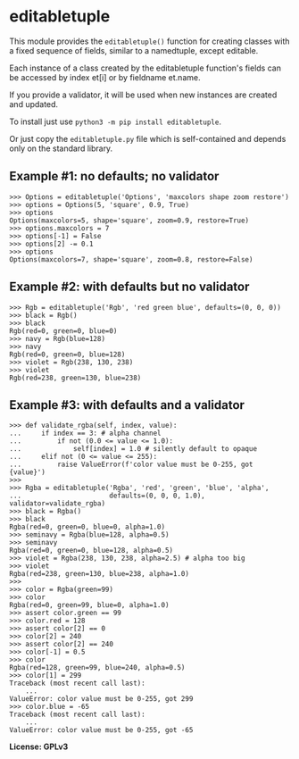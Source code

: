 # editabletuple

This module provides the `editabletuple()` function for creating classes
with a fixed sequence of fields, similar to a namedtuple, except editable.

Each instance of a class created by the editabletuple function's fields can
be accessed by index et[i] or by fieldname et.name.

If you provide a validator, it will be used when new instances are created
and updated.

To install just use `python3 -m pip install editabletuple`.

Or just copy the `editabletuple.py` file which is self-contained and depends
only on the standard library.

## Example #1: no defaults; no validator

    >>> Options = editabletuple('Options', 'maxcolors shape zoom restore')
    >>> options = Options(5, 'square', 0.9, True)
    >>> options
    Options(maxcolors=5, shape='square', zoom=0.9, restore=True)
    >>> options.maxcolors = 7
    >>> options[-1] = False
    >>> options[2] -= 0.1
    >>> options
    Options(maxcolors=7, shape='square', zoom=0.8, restore=False)

## Example #2: with defaults but no validator

    >>> Rgb = editabletuple('Rgb', 'red green blue', defaults=(0, 0, 0))
    >>> black = Rgb()
    >>> black
    Rgb(red=0, green=0, blue=0)
    >>> navy = Rgb(blue=128)
    >>> navy
    Rgb(red=0, green=0, blue=128)
    >>> violet = Rgb(238, 130, 238)
    >>> violet
    Rgb(red=238, green=130, blue=238)

## Example #3: with defaults and a validator

    >>> def validate_rgba(self, index, value):
    ...     if index == 3: # alpha channel
    ...         if not (0.0 <= value <= 1.0):
    ...             self[index] = 1.0 # silently default to opaque
    ...     elif not (0 <= value <= 255):
    ...         raise ValueError(f'color value must be 0-255, got {value}')
    >>>
    >>> Rgba = editabletuple('Rgba', 'red', 'green', 'blue', 'alpha',
    ...                      defaults=(0, 0, 0, 1.0), validator=validate_rgba)
    >>> black = Rgba()
    >>> black
    Rgba(red=0, green=0, blue=0, alpha=1.0)
    >>> seminavy = Rgba(blue=128, alpha=0.5)
    >>> seminavy
    Rgba(red=0, green=0, blue=128, alpha=0.5)
    >>> violet = Rgba(238, 130, 238, alpha=2.5) # alpha too big
    >>> violet
    Rgba(red=238, green=130, blue=238, alpha=1.0)
    >>>
    >>> color = Rgba(green=99)
    >>> color
    Rgba(red=0, green=99, blue=0, alpha=1.0)
    >>> assert color.green == 99
    >>> color.red = 128
    >>> assert color[2] == 0
    >>> color[2] = 240
    >>> assert color[2] == 240
    >>> color[-1] = 0.5
    >>> color
    Rgba(red=128, green=99, blue=240, alpha=0.5)
    >>> color[1] = 299
    Traceback (most recent call last):
        ...
    ValueError: color value must be 0-255, got 299
    >>> color.blue = -65
    Traceback (most recent call last):
        ...
    ValueError: color value must be 0-255, got -65

**License: GPLv3**
